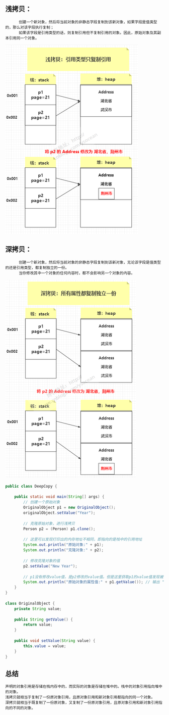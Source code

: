 
## 浅拷贝：
          创建一个新对象，然后将当前对象的非静态字段复制到该新对象，如果字段是值类型的，那么对该字段执行复制；
          如果该字段是引用类型的话，则复制引用但不复制引用的对象。因此，原始对象及其副本引用同一个对象。

![img_1](../image/浅拷贝.png)

## 深拷贝：
          创建一个新对象，然后将当前对象的非静态字段复制到该新对象，无论该字段是值类型的还是引用类型，都复制独立的一份。
          当你修改其中一个对象的任何内容时，都不会影响另一个对象的内容。

![img_2](../image/深拷贝.png)

```java
public class DeepCopy {

    public static void main(String[] args) {
        // 创建一个原始对象
        OriginalObject p1 = new OriginalObject();
        originalObject.setValue("Year");
        
        // 克隆原始对象，进行浅拷贝
        Person p2 = (Person) p1.clone();
        
        // 这里可以发现打印出的内存地址不相同，即指向的是栈中的引用地址
        System.out.println("原始对象:" + p1);
        System.out.println("克隆对象:" + p2);
        
        // 修改克隆对象的值
        p2.setValue("New Year");
        
        // p1没有修改value值，是p2修改的value值。但是这里获取p1的value值发现被修改了
        System.out.println("原始对象的属性值:" + p1.getValue()); // 输出 "New Year"
    }
}

class OriginalObject {
    private String value;

    public String getValue() {
        return value;
    }

    public void setValue(String value) {
        this.value = value;
    }
}
```

## 总结
    声明的对象引用是存储在栈内存中的，而实际的对象是存储在堆中的。栈中的对象引用指向堆中的对象。
    浅拷贝就相当于复制了一份原对象引用，且原对象引用和新对象引用都指向的同一个对象。
    深拷贝就相当于既复制了一份原对象，又复制了一份原对象引用，且原对象引用和新对象引用指向的不同的对象。